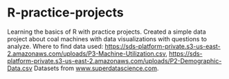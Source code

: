 # R-practice-projects
Learning the basics of R with practice projects.
Created a simple data project about coal machines with data visualizations with questions to analyze. 
Where to find data used:
https://sds-platform-private.s3-us-east-2.amazonaws.com/uploads/P3-Machine-Utilization.csv, https://sds-platform-private.s3-us-east-2.amazonaws.com/uploads/P2-Demographic-Data.csv
Datasets from www.superdatascience.com.
